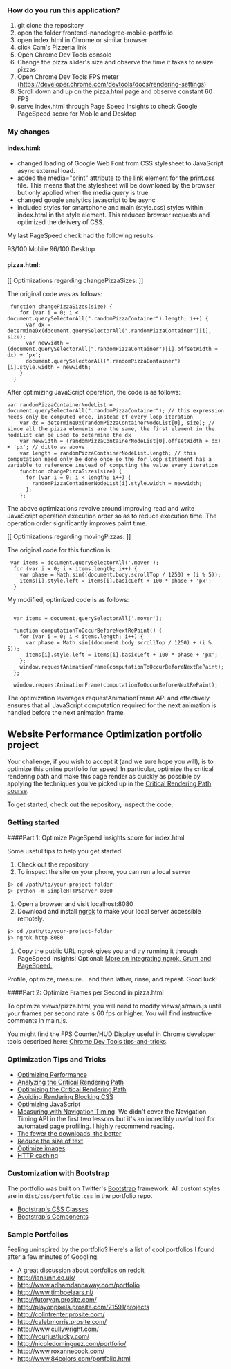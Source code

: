 ### How do you run this application?

1) git clone the repository
2) open the folder frontend-nanodegree-mobile-portfolio
3) open index.html in Chrome or similar browser
4) click Cam's Pizzeria link
5) Open Chrome Dev Tools console
6) Change the pizza slider's size and observe the time it takes to resize pizzas
7) Open Chrome Dev Tools FPS meter (https://developer.chrome.com/devtools/docs/rendering-settings)
8) Scroll down and up on the pizza.html page and observe constant 60 FPS
9) serve index.html through Page Speed Insights to check Google PageSpeed score for Mobile and Desktop

### My changes

#### index.html:

- changed loading of Google Web Font from CSS stylesheet to JavaScript async external load.
- added the media="print" attribute to the link element for the print.css file. This means that the stylesheet will be downloaed by the browser but only applied when the media query is true.
- changed google analytics javascript to be async
- included styles for smartphone and main (style.css) styles within index.html in the style element. This reduced browser requests and optimized the delivery of CSS.

My last PageSpeed check had the following results:

93/100 Mobile
96/100 Desktop

#### pizza.html:

[[ Optimizations regarding changePizzaSizes: ]]

The original code was as follows:
```
 function changePizzaSizes(size) {
    for (var i = 0; i < document.querySelectorAll(".randomPizzaContainer").length; i++) {
      var dx = determineDx(document.querySelectorAll(".randomPizzaContainer")[i], size);
      var newwidth = (document.querySelectorAll(".randomPizzaContainer")[i].offsetWidth + dx) + 'px';
      document.querySelectorAll(".randomPizzaContainer")[i].style.width = newwidth;
    }
  }

```
After optimizing JavaScript operation, the code is as follows:

```
var randomPizzaContainerNodeList = document.querySelectorAll(".randomPizzaContainer"); // this expression needs only be computed once, instead of every loop iteration
    var dx = determineDx(randomPizzaContainerNodeList[0], size); // since all the pizza elements are the same, the first element in the nodeList can be used to determine the dx
    var newwidth = (randomPizzaContainerNodeList[0].offsetWidth + dx) + 'px'; // ditto as above
    var length = randomPizzaContainerNodeList.length; // this computation need only be done once so the for loop statement has a variable to reference instead of computing the value every iteration
    function changePizzaSizes(size) {
      for (var i = 0; i < length; i++) {
        randomPizzaContainerNodeList[i].style.width = newwidth;
      };
    };

```
The above optimizations revolve around improving read and write JavaScript operation execution order so as to reduce execution time. The operation order significantly improves paint time.

[[ Optimizations regarding movingPizzas: ]]

The original code for this function is:

```
 var items = document.querySelectorAll('.mover');
  for (var i = 0; i < items.length; i++) {
    var phase = Math.sin((document.body.scrollTop / 1250) + (i % 5));
    items[i].style.left = items[i].basicLeft + 100 * phase + 'px';
  }

```
My modified, optimized code is as follows:

```

  var items = document.querySelectorAll('.mover');

  function computationToOccurBeforeNextRePaint() {
    for (var i = 0; i < items.length; i++) {
      var phase = Math.sin((document.body.scrollTop / 1250) + (i % 5));
      items[i].style.left = items[i].basicLeft + 100 * phase + 'px';
    };
    window.requestAnimationFrame(computationToOccurBeforeNextRePaint);
  };

  window.requestAnimationFrame(computationToOccurBeforeNextRePaint);

```
The optimization leverages requestAnimationFrame API and effectively ensures that all JavaScript computation required for the next animation is handled before the next animation frame.


## Website Performance Optimization portfolio project

Your challenge, if you wish to accept it (and we sure hope you will), is to optimize this online portfolio for speed! In particular, optimize the critical rendering path and make this page render as quickly as possible by applying the techniques you've picked up in the [Critical Rendering Path course](https://www.udacity.com/course/ud884).

To get started, check out the repository, inspect the code,

### Getting started

####Part 1: Optimize PageSpeed Insights score for index.html

Some useful tips to help you get started:

1. Check out the repository
1. To inspect the site on your phone, you can run a local server

  ```bash
  $> cd /path/to/your-project-folder
  $> python -m SimpleHTTPServer 8080
  ```

1. Open a browser and visit localhost:8080
1. Download and install [ngrok](https://ngrok.com/) to make your local server accessible remotely.

  ``` bash
  $> cd /path/to/your-project-folder
  $> ngrok http 8080
  ```

1. Copy the public URL ngrok gives you and try running it through PageSpeed Insights! Optional: [More on integrating ngrok, Grunt and PageSpeed.](http://www.jamescryer.com/2014/06/12/grunt-pagespeed-and-ngrok-locally-testing/)

Profile, optimize, measure... and then lather, rinse, and repeat. Good luck!

####Part 2: Optimize Frames per Second in pizza.html

To optimize views/pizza.html, you will need to modify views/js/main.js until your frames per second rate is 60 fps or higher. You will find instructive comments in main.js.

You might find the FPS Counter/HUD Display useful in Chrome developer tools described here: [Chrome Dev Tools tips-and-tricks](https://developer.chrome.com/devtools/docs/tips-and-tricks).

### Optimization Tips and Tricks
* [Optimizing Performance](https://developers.google.com/web/fundamentals/performance/ "web performance")
* [Analyzing the Critical Rendering Path](https://developers.google.com/web/fundamentals/performance/critical-rendering-path/analyzing-crp.html "analyzing crp")
* [Optimizing the Critical Rendering Path](https://developers.google.com/web/fundamentals/performance/critical-rendering-path/optimizing-critical-rendering-path.html "optimize the crp!")
* [Avoiding Rendering Blocking CSS](https://developers.google.com/web/fundamentals/performance/critical-rendering-path/render-blocking-css.html "render blocking css")
* [Optimizing JavaScript](https://developers.google.com/web/fundamentals/performance/critical-rendering-path/adding-interactivity-with-javascript.html "javascript")
* [Measuring with Navigation Timing](https://developers.google.com/web/fundamentals/performance/critical-rendering-path/measure-crp.html "nav timing api"). We didn't cover the Navigation Timing API in the first two lessons but it's an incredibly useful tool for automated page profiling. I highly recommend reading.
* <a href="https://developers.google.com/web/fundamentals/performance/optimizing-content-efficiency/eliminate-downloads.html">The fewer the downloads, the better</a>
* <a href="https://developers.google.com/web/fundamentals/performance/optimizing-content-efficiency/optimize-encoding-and-transfer.html">Reduce the size of text</a>
* <a href="https://developers.google.com/web/fundamentals/performance/optimizing-content-efficiency/image-optimization.html">Optimize images</a>
* <a href="https://developers.google.com/web/fundamentals/performance/optimizing-content-efficiency/http-caching.html">HTTP caching</a>

### Customization with Bootstrap
The portfolio was built on Twitter's <a href="http://getbootstrap.com/">Bootstrap</a> framework. All custom styles are in `dist/css/portfolio.css` in the portfolio repo.

* <a href="http://getbootstrap.com/css/">Bootstrap's CSS Classes</a>
* <a href="http://getbootstrap.com/components/">Bootstrap's Components</a>

### Sample Portfolios

Feeling uninspired by the portfolio? Here's a list of cool portfolios I found after a few minutes of Googling.

* <a href="http://www.reddit.com/r/webdev/comments/280qkr/would_anybody_like_to_post_their_portfolio_site/">A great discussion about portfolios on reddit</a>
* <a href="http://ianlunn.co.uk/">http://ianlunn.co.uk/</a>
* <a href="http://www.adhamdannaway.com/portfolio">http://www.adhamdannaway.com/portfolio</a>
* <a href="http://www.timboelaars.nl/">http://www.timboelaars.nl/</a>
* <a href="http://futoryan.prosite.com/">http://futoryan.prosite.com/</a>
* <a href="http://playonpixels.prosite.com/21591/projects">http://playonpixels.prosite.com/21591/projects</a>
* <a href="http://colintrenter.prosite.com/">http://colintrenter.prosite.com/</a>
* <a href="http://calebmorris.prosite.com/">http://calebmorris.prosite.com/</a>
* <a href="http://www.cullywright.com/">http://www.cullywright.com/</a>
* <a href="http://yourjustlucky.com/">http://yourjustlucky.com/</a>
* <a href="http://nicoledominguez.com/portfolio/">http://nicoledominguez.com/portfolio/</a>
* <a href="http://www.roxannecook.com/">http://www.roxannecook.com/</a>
* <a href="http://www.84colors.com/portfolio.html">http://www.84colors.com/portfolio.html</a>
